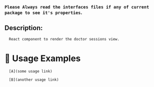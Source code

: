 ### `Please Always read the interfaces files if any of current package to see it's properties`.

## Description:

```sh
  React component to render the doctor sessions view.
```

# 🔨 Usage Examples

```typescript
  [A](some usage link)

  [B](another usage link)
```

